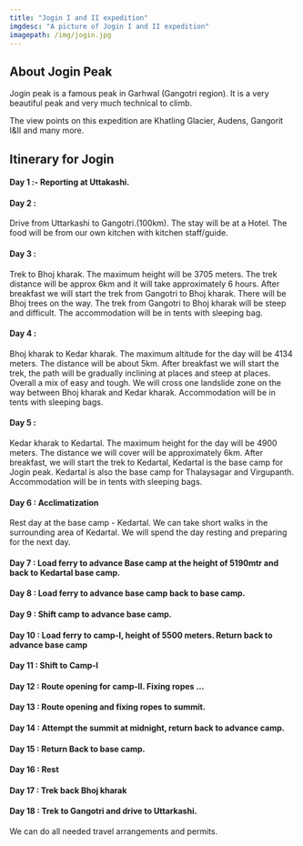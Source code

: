```yaml
---
title: "Jogin I and II expedition"
imgdesc: "A picture of Jogin I and II expedition"
imagepath: /img/jogin.jpg
---
```


## About Jogin Peak
Jogin peak is a famous peak in Garhwal (Gangotri region). It is a very beautiful peak and very much technical to climb.

The view points on this expedition are Khatling Glacier, Audens, Gangorit I&II and many more.

## Itinerary for Jogin

#### Day 1 :- Reporting at Uttakashi.
#### Day 2 :
Drive from Uttarkashi to Gangotri.(100km). The stay will be at a Hotel. The food will be from our own kitchen with kitchen staff/guide.

#### Day 3 :
Trek to Bhoj kharak. The maximum height will be 3705 meters. The trek distance will be approx 6km and it will take approximately 6 hours.
After breakfast we will start the trek from Gangotri to Bhoj kharak. There will be Bhoj trees on the way. The trek from Gangotri to Bhoj kharak will be steep and difficult. The accommodation will be in tents with sleeping bag.

#### Day 4 :
Bhoj kharak to Kedar kharak. The maximum altitude for the day will be 4134 meters. The distance will be about 5km.
After breakfast we will start the trek,  the path will be gradually inclining at places and steep at places. Overall a mix of easy and tough. We will cross one landslide zone on the way between Bhoj kharak and Kedar kharak.
Accommodation will be in tents with sleeping bags.

#### Day 5 :
Kedar kharak to Kedartal. The maximum height for the day will be 4900 meters. The distance we will cover will be approximately 6km. After breakfast, we will start the trek to Kedartal, Kedartal is the base camp for Jogin peak. Kedartal is also the base camp for Thalaysagar and Virgupanth.
Accommodation will be in tents with sleeping bags.

#### Day 6 : Acclimatization
Rest day at the base camp - Kedartal.
We can take short walks in the surrounding area of Kedartal.
We will spend the day resting and preparing for the next day.

#### Day 7 : Load ferry to advance Base camp at the height of 5190mtr and back to Kedartal base camp.
#### Day 8 : Load ferry to advance base camp back to base camp.
#### Day 9 : Shift camp to advance base camp.
#### Day 10 : Load ferry to camp-I, height of 5500 meters. Return back to advance base camp
#### Day 11 : Shift to Camp-I
#### Day 12 : Route opening for camp-II. Fixing ropes ...
#### Day 13 : Route opening and fixing ropes to summit.
#### Day 14 : Attempt the summit at midnight, return back to advance camp.
#### Day 15 : Return Back to base camp.
#### Day 16 : Rest
#### Day 17 : Trek back Bhoj kharak
#### Day 18 : Trek to Gangotri and drive to Uttarkashi.

We can do all needed travel arrangements and permits.
